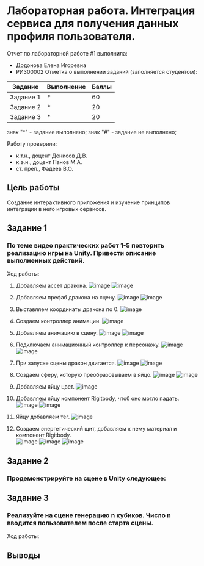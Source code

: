 # Лабораторная работа. Интеграция сервиса для получения данных профиля пользователя.
Отчет по лабораторной работе #1 выполнила:
- Додонова Елена Игоревна
- РИ300002
Отметка о выполнении заданий (заполняется студентом):

| Задание | Выполнение | Баллы |
| ------ | ------ | ------ |
| Задание 1 | * | 60 |
| Задание 2 | * | 20 |
| Задание 3 | * | 20 |

знак "*" - задание выполнено; знак "#" - задание не выполнено;

Работу проверили:
- к.т.н., доцент Денисов Д.В.
- к.э.н., доцент Панов М.А.
- ст. преп., Фадеев В.О.

## Цель работы
Cоздание интерактивного приложения и изучение принципов
интеграции в него игровых сервисов.

## Задание 1
### По теме видео практических работ 1-5 повторить реализацию игры на Unity. Привести описание выполненных действий.
Ход работы:
1) Добавляем ассет дракона.
![image](https://user-images.githubusercontent.com/90499063/193595049-8ab9099f-f8b4-4700-9e88-fe15b8b8963e.png)
![image](https://user-images.githubusercontent.com/90499063/193595127-004d1158-fcb8-47eb-966e-d397554a338e.png)

2) Добавляем префаб дракона на сцену.
![image](https://user-images.githubusercontent.com/90499063/193595290-577b340d-e22b-467f-b839-69d54d3d9a52.png)
![image](https://user-images.githubusercontent.com/90499063/193595336-e014e476-15bf-4b23-b909-144b2e7a67a3.png)

3)	Выставляем координаты дракона по 0.
![image](https://user-images.githubusercontent.com/90499063/193595499-e47efcb0-a8cb-48c3-b8ec-2bbbd73eb1b7.png)

4) Создаем контроллер анимации.
![image](https://user-images.githubusercontent.com/90499063/193595642-03bf1a6e-1190-4228-8e55-36890bcdab91.png)

5)	 Добавляем анимацию в сцену.
![image](https://user-images.githubusercontent.com/90499063/193595736-4712d666-5369-4539-b15f-35c720f30619.png)
![image](https://user-images.githubusercontent.com/90499063/193595764-b6528dcd-4cd7-4f0a-a47d-8ba7ca2b1b19.png)

6)	Подключаем анимационный контроллер к персонажу.
![image](https://user-images.githubusercontent.com/90499063/193595865-0646d060-84ff-42ad-a764-e12840a0ea17.png)
![image](https://user-images.githubusercontent.com/90499063/193595899-7dab6709-34f7-4db1-9882-286426a7b5e5.png)

7) При запуске сцены дракон двигается.
![image](https://user-images.githubusercontent.com/90499063/193595971-9a0f8020-4c78-4408-b52a-309474d745e5.png)
![image](https://user-images.githubusercontent.com/90499063/193595996-487d304a-1b1f-45a6-b935-a594e8f5247e.png)

8)	Создаем сферу, которую преобразовываем в яйцо.
![image](https://user-images.githubusercontent.com/90499063/193596087-9c892413-4729-4cc4-95ed-b60f524c446e.png)
![image](https://user-images.githubusercontent.com/90499063/193596116-b1952ab9-eaaa-4bc9-9f7b-676ff41c15f7.png)

9)	Добавляем яйцу цвет.
![image](https://user-images.githubusercontent.com/90499063/193596200-4cfd77dd-502c-478d-926f-00dd22bb9590.png)

10)	Добавляем яйцу компонент Rigitbody, чтоб оно могло падать.
![image](https://user-images.githubusercontent.com/90499063/193596252-f1632f4d-87b8-4ac4-8e76-e714188c129c.png)
![image](https://user-images.githubusercontent.com/90499063/193596269-0febb622-eb34-459c-903a-adafb31671a0.png)

11)	Яйцу добавляем тег.
![image](https://user-images.githubusercontent.com/90499063/193596329-dc7f5c2d-a187-433c-857e-d57e7a8eb61e.png)

12)	Создаем энергетический щит, добавляем к нему материал и компонент Rigitbody.   
![image](https://user-images.githubusercontent.com/90499063/193596409-953528a5-80cd-42c9-8bac-b3e7c8f319cd.png)
![image](https://user-images.githubusercontent.com/90499063/193596439-170e4283-1097-4090-b907-3ef9440c2d10.png)
![image](https://user-images.githubusercontent.com/90499063/193596458-d8430b82-15fd-48fa-998e-8db111b19ff9.png)

## Задание 2
### Продемонстрируйте на сцене в Unity следующее:

## Задание 3
### Реализуйте на сцене генерацию n кубиков. Число n вводится пользователем после старта сцены.
 Ход работы:





## Выводы



